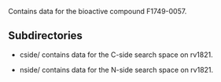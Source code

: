 Contains data for the bioactive compound F1749-0057.

## Subdirectories

- cside/ contains data for the C-side search space on rv1821.

- nside/ contains data for the N-side search space on rv1821.

